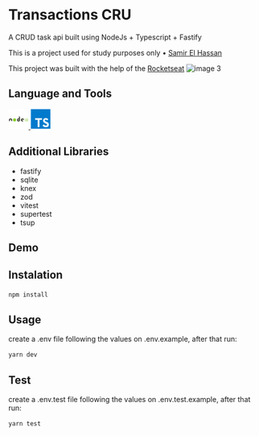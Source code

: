 # Transactions CRU

A CRUD task api built using NodeJs + Typescript + Fastify

This is a project used for study purposes only • [Samir El Hassan](https://github.com/samirelhassann)

This project was built with the help of the [Rocketseat](https://www.rocketseat.com.br/) ![image 3](https://user-images.githubusercontent.com/91634008/206936638-05d22d2f-4c3a-4f45-861f-ff6fe1db990d.png)


## Language and Tools

<p align="left"> <a href="https://nodejs.org" target="_blank" rel="noreferrer"> <img src="https://raw.githubusercontent.com/devicons/devicon/master/icons/nodejs/nodejs-original-wordmark.svg" alt="nodejs" width="40" height="40"/> </a><a href="https://www.typescriptlang.org/" target="_blank" rel="noreferrer"> <img src="https://raw.githubusercontent.com/devicons/devicon/master/icons/typescript/typescript-original.svg" alt="typescript" width="40" height="40"/> </a> </p>

## Additional Libraries

- fastify
- sqlite
- knex
- zod
- vitest
- supertest
- tsup

## Demo

## Instalation

```bash
npm install
```

## Usage

create a .env file following the values on .env.example, after that run:

```bash
yarn dev
```

## Test

create a .env.test file following the values on .env.test.example, after that run:

```bash
yarn test
```



